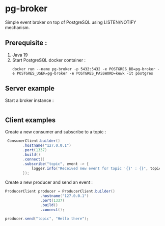# pg-broker

Simple event broker on top of PostgreSQL using LISTEN/NOTIFY mechanism.

## Prerequisite :

1. Java 19
2. Start PostgreSQL docker container :
    ```console
   docker run --name pg-broker -p 5432:5432 -e POSTGRES_DB=pg-broker -e POSTGRES_USER=pg-broker -e POSTGRES_PASSWORD=kewk -it postgres
    ```
## Server example


Start a broker instance :
```java

``` 


## Client examples

Create a new consumer and subscribe to a topic :
```java
 ConsumerClient.builder()
        .hostname("127.0.0.1")
        .port(1337)
        .build()
        .connect()
        .subscribe("topic", event -> {
            logger.info("Received new event for topic '{}' : {}", topic, event);
        });
```

Create a new producer and send an event :
```java
ProducerClient producer = ProducerClient.builder()
                .hostname("127.0.0.1")
                .port(1337)
                .build()
                .connect();

producer.send("topic", "Hello there");
```